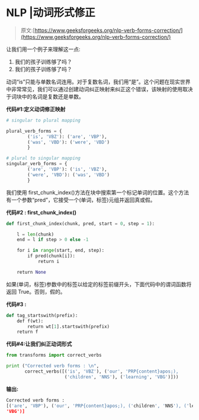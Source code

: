 # NLP |动词形式修正

> 原文:[https://www.geeksforgeeks.org/nlp-verb-forms-correction/](https://www.geeksforgeeks.org/nlp-verb-forms-correction/)

让我们用一个例子来理解这一点:

1.  我们的孩子训练够了吗？
2.  我们的孩子训练够了吗？

动词“is”只能与单数名词连用。对于复数名词，我们用“是”。这个问题在现实世界中非常常见，我们可以通过创建动词纠正映射来纠正这个错误，该映射的使用取决于词块中的名词是复数还是单数。

**代码#1:定义动词修正映射**

```py
# singular to plural mapping

plural_verb_forms = {
        ('is', 'VBZ'): ('are', 'VBP'),
        ('was', 'VBD'): ('were', 'VBD')
        }

# plural to singular mapping
singular_verb_forms = {
        ('are', 'VBP'): ('is', 'VBZ'),
        ('were', 'VBD'): ('was', 'VBD')
        }
```

我们使用 first_chunk_index()方法在块中搜索第一个标记单词的位置。这个方法有一个参数“pred”，它接受一个(单词，标签)元组并返回真或假。

**代码#2 : first_chunk_index()**

```py
def first_chunk_index(chunk, pred, start = 0, step = 1):

    l = len(chunk)
    end = l if step > 0 else -1

    for i in range(start, end, step):
        if pred(chunk[i]):
            return i

    return None
```

如果(单词，标签)参数中的标签以给定的标签前缀开头，下面代码中的谓词函数将返回 True。否则，假的。

**代码#3 :**

```py
def tag_startswith(prefix):
    def f(wt):
        return wt[1].startswith(prefix)
    return f
```

**代码#4:让我们纠正动词形式**

```py
from transforms import correct_verbs

print ("Corrected verb forms : \n", 
       correct_verbs([('is', 'VBZ'), ('our', 'PRP{content}apos;), 
                      ('children', 'NNS'), ('learning', 'VBG')]))
```

**输出:**

```py
Corrected verb forms : 
[('are', 'VBP'), ('our', 'PRP{content}apos;), ('children', 'NNS'), ('learning',
'VBG')]

```